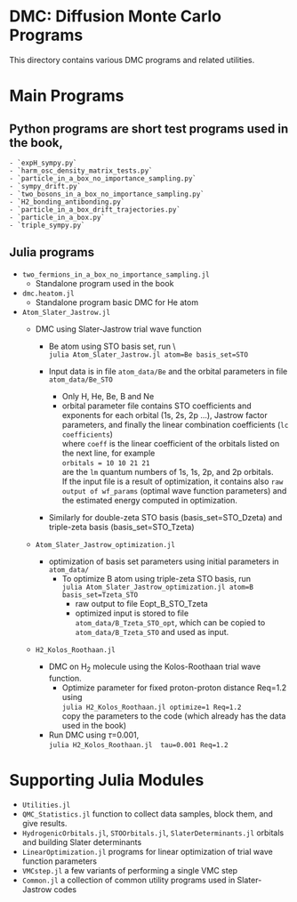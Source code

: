 # DMC: Diffusion Monte Carlo Programs

This directory contains various DMC programs and related utilities.

# Main Programs
## Python programs are short test programs used in the book,
	- `expH_sympy.py`
    - `harm_osc_density_matrix_tests.py`
    - `particle_in_a_box_no_importance_sampling.py`
	- `sympy_drift.py`
	- `two_bosons_in_a_box_no_importance_sampling.py`
    - `H2_bonding_antibonding.py`
	- `particle_in_a_box_drift_trajectories.py`
	- `particle_in_a_box.py`
    - `triple_sympy.py`

## Julia programs 
  - `two_fermions_in_a_box_no_importance_sampling.jl`
      - Standalone program used in the book
  - `dmc.heatom.jl` 
	  - Standalone program basic DMC for He atom 
  - `Atom_Slater_Jastrow.jl` 
	- DMC using Slater-Jastrow trial wave function
		- Be atom using STO basis set, run \		
		 `julia Atom_Slater_Jastrow.jl atom=Be basis_set=STO`		
		- Input data is in file `atom_data/Be` and the orbital parameters in file `atom_data/Be_STO`
			- Only H, He, Be, B and Ne 
			- orbital parameter file contains STO coefficients and exponents
			for each orbital (1s, 2s, 2p ...),
			Jastrow factor parameters, and finally 
			the linear combination coefficients (`lc coefficients`)\
			where `coeff` is the linear coefficient of the orbitals listed on the next line,
			for example\
			`orbitals = 10 10 21 21`\
			are the `lm` quantum numbers of 1s, 1s, 2p, and 2p orbitals.\
			If the input file is a result of optimization, it contains also `raw output of wf_params` (optimal wave function 
			parameters) and the estimated energy computed in optimization.

        - Similarly for double-zeta STO basis (basis_set=STO_Dzeta) 
		and triple-zeta basis (basis_set=STO_Tzeta) 
	
	- `Atom_Slater_Jastrow_optimization.jl` 
		- optimization of basis set parameters using initial parameters in `atom_data/`
			- To optimize B atom using triple-zeta STO basis, run\
				`julia Atom_Slater_Jastrow_optimization.jl atom=B basis_set=Tzeta_STO`
				- raw output to file Eopt_B_STO_Tzeta
				- optimized input is stored to file `atom_data/B_Tzeta_STO_opt`, which can be copied to 
				`atom_data/B_Tzeta_STO` and used as input.
		 
	- `H2_Kolos_Roothaan.jl`
		- DMC on H<sub>2</sub> molecule using the Kolos-Roothaan trial wave function.
			- Optimize parameter for fixed proton-proton distance Req=1.2 using\
			`julia H2_Kolos_Roothaan.jl optimize=1 Req=1.2`\
			copy the parameters to the code (which already has the data used in the book)
		- Run DMC using $\tau$=0.001,\
			`julia H2_Kolos_Roothaan.jl  tau=0.001 Req=1.2`

# Supporting Julia Modules
- `Utilities.jl`
- `QMC_Statistics.jl` function to collect data samples, block them, and give results. 
- `HydrogenicOrbitals.jl`, `STOOrbitals.jl`, `SlaterDeterminants.jl` orbitals and building Slater determinants
- `LinearOptimization.jl` programs for linear optimization of trial wave function parameters
- `VMCstep.jl` a few variants of performing a single VMC step
- `Common.jl` a collection of common utility programs used in Slater-Jastrow codes
